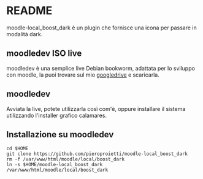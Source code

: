 # README

moodle-local_boost_dark è un plugin che fornisce una icona per passare in modalità dark.

## moodledev ISO live
moodledev è una semplice live Debian bookworm, adattata per lo sviluppo con moodle, la puoi trovare sul mio [googledrive](https://drive.google.com/drive/folders/18QIqicyecLMuU1Zmb2E039gWawzZuy3e?dmr=1&ec=wgc-drive-globalnav-goto) e scaricarla.


## moodledev
Avviata la live, potete utilizzarla così com'è, oppure installare il sistema utilizzando l'installer grafico calamares.

## Installazione su moodledev

```
cd $HOME
git clone https://github.com/pieroproietti/moodle-local_boost_dark
rm -f /var/www/html/moodle/local/boost_dark
ln -s $HOME/moodle-local_boost_dark /var/www/html/moodle/local/boost_dark
```

